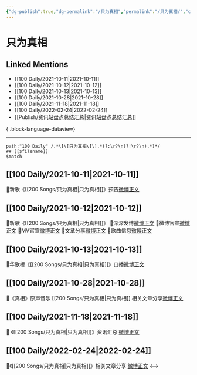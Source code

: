 ```yaml
---
{"dg-publish":true,"dg-permalink":"/只为真相","permalink":"/只为真相/","created":"2022-12-22T15:36:59.000+08:00","updated":"2023-04-10T15:35:05.000+08:00"}
---
```


# 只为真相

## Linked Mentions
- [[100 Daily/2021-10-11\|2021-10-11]]
- [[100 Daily/2021-10-12\|2021-10-12]]
- [[100 Daily/2021-10-13\|2021-10-13]]
- [[100 Daily/2021-10-28\|2021-10-28]]
- [[100 Daily/2021-11-18\|2021-11-18]]
- [[100 Daily/2022-02-24\|2022-02-24]]
- [[Publish/资讯站盘点总结汇总\|资讯站盘点总结汇总]]

{ .block-language-dataview}

---

```expander
path:"100 Daily" /.*\[\[只为真相\]\].*(?:\r?\n(?!\r?\n).*)*/
## [[$filename]]
$match
```
## [[100 Daily/2021-10-11\|2021-10-11]]
🌸新歌《[[200 Songs/只为真相\|只为真相]]》预告[微博正文](https://m.weibo.cn/6466290670/4691175401324633)
## [[100 Daily/2021-10-12\|2021-10-12]]
🌟新歌《[[200 Songs/只为真相\|只为真相]]》
💫深深发博[微博正文](https://m.weibo.cn/6466290670/4691468822513824)
💫微博官宣[微博正文](https://m.weibo.cn/6466290670/4691420751334141)
💫MV官宣[微博正文](https://m.weibo.cn/6466290670/4691411376539127)
💫文章分享[微博正文](https://m.weibo.cn/6466290670/4691488133089889)
💫歌曲信息[微博正文](https://m.weibo.cn/6466290670/4691266623768210)
## [[100 Daily/2021-10-13\|2021-10-13]]
🌟华歌榜《[[200 Songs/只为真相\|只为真相]]》口播[微博正文](https://m.weibo.cn/6466290670/4691964484651497)
## [[100 Daily/2021-10-28\|2021-10-28]]
🌟《真相》原声音乐 [[200 Songs/只为真相\|只为真相]] 相关文章分享[微博正文](https://m.weibo.cn/6466290670/4697332879198673)
## [[100 Daily/2021-11-18\|2021-11-18]]
💫 《[[200 Songs/只为真相\|只为真相]]》资讯汇总 [微博正文](https://m.weibo.cn/6466290670/4704856360879674)
## [[100 Daily/2022-02-24\|2022-02-24]]
🌟《[[200 Songs/只为真相\|只为真相]]》相关文章分享 [微博正文](https://m.weibo.cn/6466290670/4740487430277621)
<-->